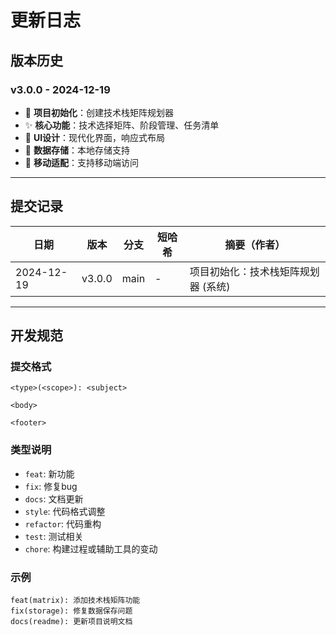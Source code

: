 # 更新日志

## 版本历史

### v3.0.0 - 2024-12-19
- 🎉 **项目初始化**：创建技术栈矩阵规划器
- ✨ **核心功能**：技术选择矩阵、阶段管理、任务清单
- 🎨 **UI设计**：现代化界面，响应式布局
- 💾 **数据存储**：本地存储支持
- 📱 **移动适配**：支持移动端访问

---

## 提交记录

| 日期 | 版本 | 分支 | 短哈希 | 摘要（作者） |
|------|------|------|--------|-------------|
| 2024-12-19 | v3.0.0 | main | - | 项目初始化：技术栈矩阵规划器 (系统) |

---

## 开发规范

### 提交格式
```
<type>(<scope>): <subject>

<body>

<footer>
```

### 类型说明
- `feat`: 新功能
- `fix`: 修复bug
- `docs`: 文档更新
- `style`: 代码格式调整
- `refactor`: 代码重构
- `test`: 测试相关
- `chore`: 构建过程或辅助工具的变动

### 示例
```
feat(matrix): 添加技术栈矩阵功能
fix(storage): 修复数据保存问题
docs(readme): 更新项目说明文档
```
